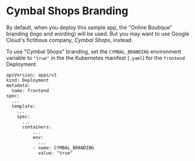 # Cymbal Shops Branding

By default, when you deploy this sample app, the "Online Boutique" branding
(logo and wording) will be used. But you may want to use Google Cloud's
fictitious company, _Cymbal Shops_, instead.

To use "Cymbal Shops" branding, set the `CYMBAL_BRANDING` environment variable
to `"true"` in the the Kubernetes manifest (`.yaml`) for the `frontend`
Deployment.

```
apiVersion: apps/v1
kind: Deployment
metadata:
  name: frontend
spec:
  ...
  template:
    ...
    spec:
      ...
      containers:
          ...
          env:
            ...
          - name: CYMBAL_BRANDING
            value: "true"
```
